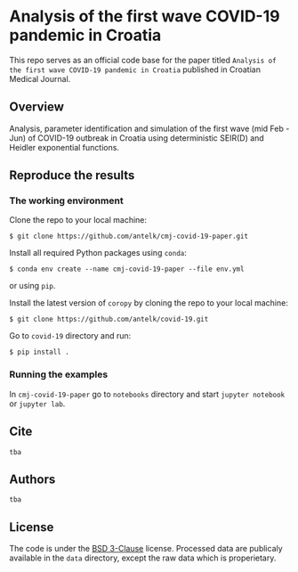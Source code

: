 # Analysis of the first wave COVID-19 pandemic in Croatia

This repo serves as an official code base for the paper titled `Analysis of the first wave COVID-19 pandemic in Croatia` published in Croatian Medical Journal.

## Overview
Analysis, parameter identification and simulation of the first wave (mid Feb - Jun) of COVID-19 outbreak in Croatia using deterministic SEIR(D) and Heidler exponential functions.

## Reproduce the results
### The working environment
Clone the repo to your local machine:
```shell
$ git clone https://github.com/antelk/cmj-covid-19-paper.git
```

Install all required Python packages using `conda`:
```shell
$ conda env create --name cmj-covid-19-paper --file env.yml 
```
or using `pip`.

Install the latest version of `coropy` by cloning the repo to your local machine:
```shell
$ git clone https://github.com/antelk/covid-19.git
```

Go to `covid-19` directory and run:
```shell
$ pip install .
```
### Running the examples
In `cmj-covid-19-paper` go to `notebooks` directory and start `jupyter notebook` or `jupyter lab`. 

## Cite

`tba`

## Authors

`tba`

## License
The code is under the [BSD 3-Clause](https://github.com/antelk/cmj-covid-19-paper/blob/master/LICENSE) license. Processed data are publicaly available in the `data` directory, except the raw data which is properietary.
